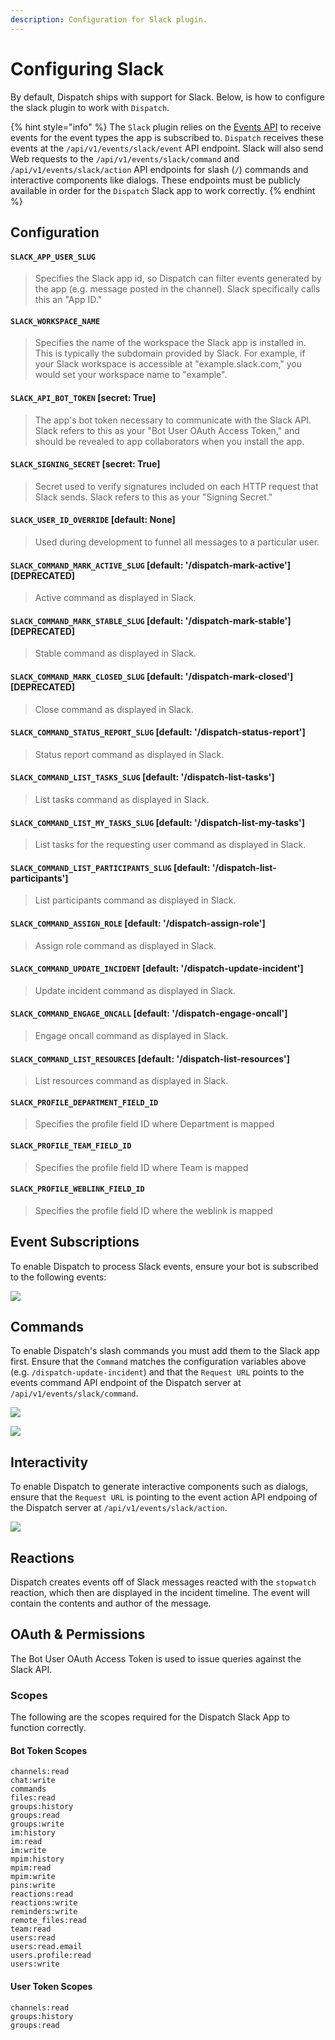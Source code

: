 ```yaml
---
description: Configuration for Slack plugin.
---
```


# Configuring Slack

By default, Dispatch ships with support for Slack. Below, is how to configure the slack plugin to work with `Dispatch`.

{% hint style="info" %}
The `Slack` plugin relies on the [Events API](https://api.slack.com/events-api) to receive events for the event types the app is subscribed to. `Dispatch` receives these events at the `/api/v1/events/slack/event` API endpoint. Slack will also send Web requests to the `/api/v1/events/slack/command` and `/api/v1/events/slack/action` API endpoints for slash (`/`) commands and interactive components like dialogs. These endpoints must be publicly available in order for the `Dispatch` Slack app to work correctly.
{% endhint %}

## Configuration

#### `SLACK_APP_USER_SLUG`

> Specifies the Slack app id, so Dispatch can filter events generated by the app (e.g. message posted in the channel). Slack specifically calls this an "App ID."

#### `SLACK_WORKSPACE_NAME`

> Specifies the name of the workspace the Slack app is installed in. This is typically the subdomain provided by Slack. For example, if your Slack workspace is accessible at "example.slack.com," you would set your workspace name to "example".

#### `SLACK_API_BOT_TOKEN` \[secret: True\]

> The app's bot token necessary to communicate with the Slack API. Slack refers to this as your "Bot User OAuth Access Token," and should be revealed to app collaborators when you install the app.

#### `SLACK_SIGNING_SECRET` \[secret: True\]

> Secret used to verify signatures included on each HTTP request that Slack sends. Slack refers to this as your "Signing Secret."

#### `SLACK_USER_ID_OVERRIDE` \[default: None\]

> Used during development to funnel all messages to a particular user.

#### `SLACK_COMMAND_MARK_ACTIVE_SLUG` \[default: '/dispatch-mark-active'\] \[DEPRECATED\]

> Active command as displayed in Slack.

#### `SLACK_COMMAND_MARK_STABLE_SLUG` \[default: '/dispatch-mark-stable'\] \[DEPRECATED\]

> Stable command as displayed in Slack.

#### `SLACK_COMMAND_MARK_CLOSED_SLUG` \[default: '/dispatch-mark-closed'\] \[DEPRECATED\]

> Close command as displayed in Slack.

#### `SLACK_COMMAND_STATUS_REPORT_SLUG` \[default: '/dispatch-status-report'\]

> Status report command as displayed in Slack.

#### `SLACK_COMMAND_LIST_TASKS_SLUG` \[default: '/dispatch-list-tasks'\]

> List tasks command as displayed in Slack.

#### `SLACK_COMMAND_LIST_MY_TASKS_SLUG` \[default: '/dispatch-list-my-tasks'\]

> List tasks for the requesting user command as displayed in Slack.

#### `SLACK_COMMAND_LIST_PARTICIPANTS_SLUG` \[default: '/dispatch-list-participants'\]

> List participants command as displayed in Slack.

#### `SLACK_COMMAND_ASSIGN_ROLE` \[default: '/dispatch-assign-role'\]

> Assign role command as displayed in Slack.

#### `SLACK_COMMAND_UPDATE_INCIDENT` \[default: '/dispatch-update-incident'\]

> Update incident command as displayed in Slack.

#### `SLACK_COMMAND_ENGAGE_ONCALL` \[default: '/dispatch-engage-oncall'\]

> Engage oncall command as displayed in Slack.

#### `SLACK_COMMAND_LIST_RESOURCES` \[default: \'/dispatch-list-resources'\]

> List resources command as displayed in Slack.

#### `SLACK_PROFILE_DEPARTMENT_FIELD_ID`

> Specifies the profile field ID where Department is mapped

#### `SLACK_PROFILE_TEAM_FIELD_ID`

> Specifies the profile field ID where Team is mapped

#### `SLACK_PROFILE_WEBLINK_FIELD_ID`

> Specifies the profile field ID where the weblink is mapped

## Event Subscriptions

To enable Dispatch to process Slack events, ensure your bot is subscribed to the following events:

![](../../.gitbook/assets/slack-setup-events.png)

## Commands

To enable Dispatch's slash commands you must add them to the Slack app first. Ensure that the `Command` matches the configuration variables above (e.g. `/dispatch-update-incident`) and that the `Request URL` points to the events command API endpoint of the Dispatch server at `/api/v1/events/slack/command`.

![](../../.gitbook/assets/slack-setup-commands-0.png)

![](../../.gitbook/assets/slack-setup-commands-1.png)

## Interactivity

To enable Dispatch to generate interactive components such as dialogs, ensure that the `Request URL` is pointing to the event action API endpoing of the Dispatch server at `/api/v1/events/slack/action`.

![](../../.gitbook/assets/slack-setup-dialogs.png)

## Reactions

Dispatch creates events off of Slack messages reacted with the `stopwatch` reaction, which then are displayed in the incident timeline. The event will contain the contents and author of the message.

## OAuth & Permissions

The Bot User OAuth Access Token is used to issue queries against the Slack API.

### Scopes

The following are the scopes required for the Dispatch Slack App to function correctly.

#### Bot Token Scopes

```text
channels:read
chat:write
commands
files:read
groups:history
groups:read
groups:write
im:history
im:read
im:write
mpim:history
mpim:read
mpim:write
pins:write
reactions:read
reactions:write
reminders:write
remote_files:read
team:read
users:read
users:read.email
users.profile:read
users:write
```

#### User Token Scopes

```text
channels:read
groups:history
groups:read
```
